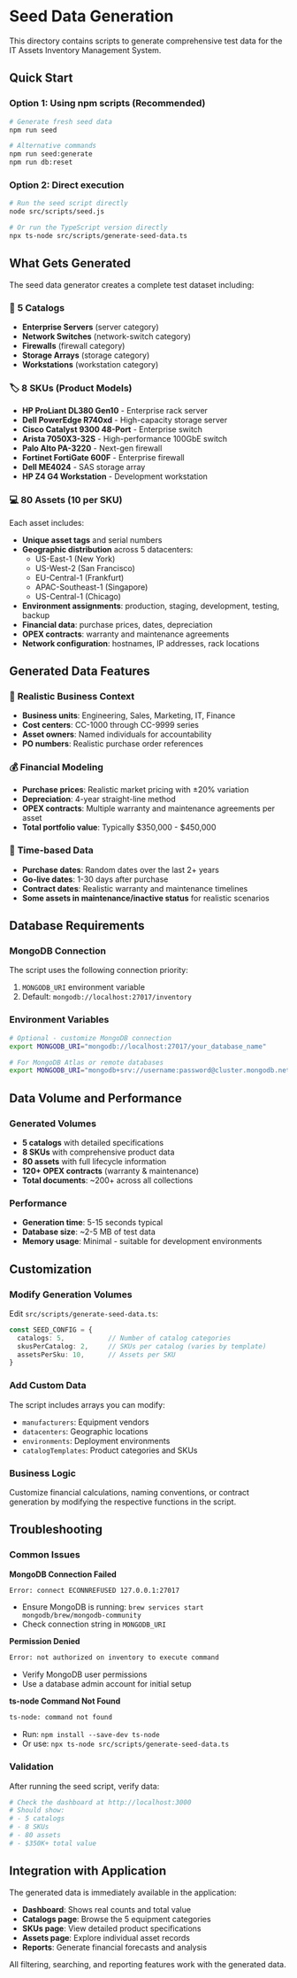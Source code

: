 # Seed Data Generation

This directory contains scripts to generate comprehensive test data for the IT Assets Inventory Management System.

## Quick Start

### Option 1: Using npm scripts (Recommended)
```bash
# Generate fresh seed data
npm run seed

# Alternative commands
npm run seed:generate
npm run db:reset
```

### Option 2: Direct execution
```bash
# Run the seed script directly
node src/scripts/seed.js

# Or run the TypeScript version directly
npx ts-node src/scripts/generate-seed-data.ts
```

## What Gets Generated

The seed data generator creates a complete test dataset including:

### 📁 **5 Catalogs**
- **Enterprise Servers** (server category)
- **Network Switches** (network-switch category)  
- **Firewalls** (firewall category)
- **Storage Arrays** (storage category)
- **Workstations** (workstation category)

### 🏷️ **8 SKUs** (Product Models)
- **HP ProLiant DL380 Gen10** - Enterprise rack server
- **Dell PowerEdge R740xd** - High-capacity storage server
- **Cisco Catalyst 9300 48-Port** - Enterprise switch
- **Arista 7050X3-32S** - High-performance 100GbE switch
- **Palo Alto PA-3220** - Next-gen firewall
- **Fortinet FortiGate 600F** - Enterprise firewall
- **Dell ME4024** - SAS storage array
- **HP Z4 G4 Workstation** - Development workstation

### 💻 **80 Assets** (10 per SKU)
Each asset includes:
- **Unique asset tags** and serial numbers
- **Geographic distribution** across 5 datacenters:
  - US-East-1 (New York)
  - US-West-2 (San Francisco)
  - EU-Central-1 (Frankfurt)
  - APAC-Southeast-1 (Singapore)
  - US-Central-1 (Chicago)
- **Environment assignments**: production, staging, development, testing, backup
- **Financial data**: purchase prices, dates, depreciation
- **OPEX contracts**: warranty and maintenance agreements
- **Network configuration**: hostnames, IP addresses, rack locations

## Generated Data Features

### 🏢 **Realistic Business Context**
- **Business units**: Engineering, Sales, Marketing, IT, Finance
- **Cost centers**: CC-1000 through CC-9999 series
- **Asset owners**: Named individuals for accountability
- **PO numbers**: Realistic purchase order references

### 💰 **Financial Modeling**
- **Purchase prices**: Realistic market pricing with ±20% variation
- **Depreciation**: 4-year straight-line method
- **OPEX contracts**: Multiple warranty and maintenance agreements per asset
- **Total portfolio value**: Typically $350,000 - $450,000

### 📅 **Time-based Data**
- **Purchase dates**: Random dates over the last 2+ years
- **Go-live dates**: 1-30 days after purchase
- **Contract dates**: Realistic warranty and maintenance timelines
- **Some assets in maintenance/inactive status** for realistic scenarios

## Database Requirements

### MongoDB Connection
The script uses the following connection priority:
1. `MONGODB_URI` environment variable
2. Default: `mongodb://localhost:27017/inventory`

### Environment Variables
```bash
# Optional - customize MongoDB connection
export MONGODB_URI="mongodb://localhost:27017/your_database_name"

# For MongoDB Atlas or remote databases
export MONGODB_URI="mongodb+srv://username:password@cluster.mongodb.net/inventory"
```

## Data Volume and Performance

### Generated Volumes
- **5 catalogs** with detailed specifications
- **8 SKUs** with comprehensive product data
- **80 assets** with full lifecycle information
- **120+ OPEX contracts** (warranty & maintenance)
- **Total documents**: ~200+ across all collections

### Performance
- **Generation time**: 5-15 seconds typical
- **Database size**: ~2-5 MB of test data
- **Memory usage**: Minimal - suitable for development environments

## Customization

### Modify Generation Volumes
Edit `src/scripts/generate-seed-data.ts`:
```typescript
const SEED_CONFIG = {
  catalogs: 5,           // Number of catalog categories
  skusPerCatalog: 2,     // SKUs per catalog (varies by template)
  assetsPerSku: 10,      // Assets per SKU
}
```

### Add Custom Data
The script includes arrays you can modify:
- `manufacturers`: Equipment vendors
- `datacenters`: Geographic locations  
- `environments`: Deployment environments
- `catalogTemplates`: Product categories and SKUs

### Business Logic
Customize financial calculations, naming conventions, or contract generation by modifying the respective functions in the script.

## Troubleshooting

### Common Issues

**MongoDB Connection Failed**
```bash
Error: connect ECONNREFUSED 127.0.0.1:27017
```
- Ensure MongoDB is running: `brew services start mongodb/brew/mongodb-community`
- Check connection string in `MONGODB_URI`

**Permission Denied**
```bash
Error: not authorized on inventory to execute command
```
- Verify MongoDB user permissions
- Use a database admin account for initial setup

**ts-node Command Not Found**
```bash
ts-node: command not found
```
- Run: `npm install --save-dev ts-node`
- Or use: `npx ts-node src/scripts/generate-seed-data.ts`

### Validation
After running the seed script, verify data:
```bash
# Check the dashboard at http://localhost:3000
# Should show:
# - 5 catalogs
# - 8 SKUs  
# - 80 assets
# - $350K+ total value
```

## Integration with Application

The generated data is immediately available in the application:
- **Dashboard**: Shows real counts and total value
- **Catalogs page**: Browse the 5 equipment categories
- **SKUs page**: View detailed product specifications
- **Assets page**: Explore individual asset records
- **Reports**: Generate financial forecasts and analysis

All filtering, searching, and reporting features work with the generated data.
